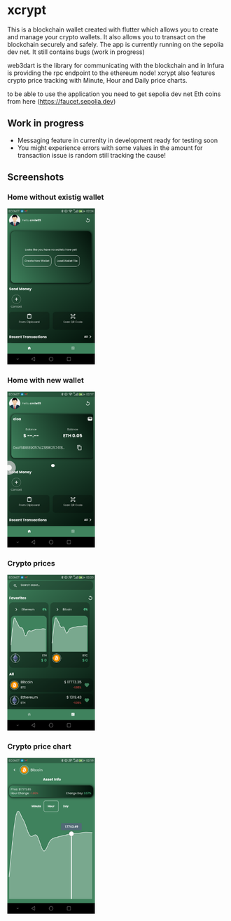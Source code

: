 # xcrypt
This is a blockchain wallet created with flutter which allows you to create and manage your crypto wallets. 
It also allows you to transact on the blockchain securely and safely. The app is currently running on the sepolia dev net. It still contains bugs (work in progress)

web3dart is the library for communicating with the blockchain and in Infura is providing the rpc endpoint to the 
ethereum node! xcrypt also features crypto price tracking with Minute, Hour and Daily price charts.

to be able to use the application you need to get sepolia dev net Eth coins from here (https://faucet.sepolia.dev)

## Work in progress
- Messaging feature in currenlty in development ready for testing soon
- You might experience errors with some values in the amount for transaction issue is random still tracking the cause!

## Screenshots

### Home without existig wallet

<img src="fresh_home.png" alt="home1" width="200"/>

### Home with new wallet

<img src="home_wallet_loaded.png" alt="home" width="200"/>

### Crypto prices

<img src="asset_prices.png" alt="home" width="200"/>

### Crypto price chart

<img src="asset_charts.png" alt="home" width="200"/>
